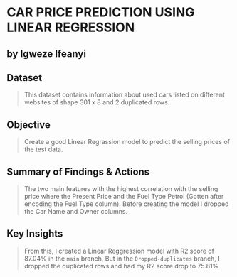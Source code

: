 # CAR PRICE PREDICTION USING LINEAR REGRESSION
## by Igweze Ifeanyi


## Dataset

> This dataset contains information about used cars listed on different websites of shape 301 x 8 and 2 duplicated rows.


## Objective

> Create a good Linear Regrassion model to predict the selling prices of the test data.


## Summary of Findings & Actions

> The two main features with the highest correlation with the selling price where the Present Price and the Fuel Type Petrol (Gotten after encoding the Fuel Type column). Before creating the model I dropped the Car Name and Owner columns. 

## Key Insights

> From this, I created a Linear Reggression model with R2 score of 87.04% in the `main` branch, But in the `Dropped-duplicates` branch, I dropped the duplicated rows and had my R2 score drop to 75.81%
